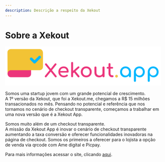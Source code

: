 ```yaml
---
description: Descrição a respeito da Xekout
---
```


# Sobre a Xekout



![](.gitbook/assets/logo-xekout-app.svg)

Somos uma startup jovem com um grande potencial de crescimento.   
A 1º versão da Xekout, que foi a Xekout.me, chegamos a R$ 15 milhões transacionados no mês. Pensando no potencial e referência que nos tornamos no cenário de checkout transparente, começamos a trabalhar em uma nova versão que é a Xekout App.  
  
Somos muito além de um checkout transparente.   
A missão da Xekout App é inovar o cenário de checkout transparente aumentando a taxa conversão e oferecer funcionalidades inovadoras na página de checkout. Somos os primeiros a oferecer para o lojista a opção de venda via qrcode com Ame digital e Picpay.

Para mais informações acessar o site, clicando [aqui](https://xekout.app).


